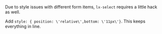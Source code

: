 Due to style issues with different form items, `lx-select` requires a little hack as well.
 
Add `style: { position: \'relative\',bottom: \'11px\'}`. This keeps everything in line.
